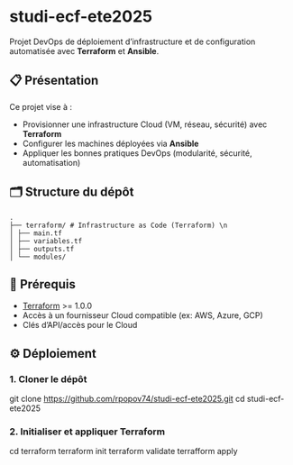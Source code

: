 # studi-ecf-ete2025

Projet DevOps de déploiement d’infrastructure et de configuration automatisée avec **Terraform** et **Ansible**.

## 📋 Présentation

Ce projet vise à :
- Provisionner une infrastructure Cloud (VM, réseau, sécurité) avec **Terraform**
- Configurer les machines déployées via **Ansible**
- Appliquer les bonnes pratiques DevOps (modularité, sécurité, automatisation)

## 🗂️ Structure du dépôt

```
.
├── terraform/ # Infrastructure as Code (Terraform) \n
│ ├── main.tf
│ ├── variables.tf
│ ├── outputs.tf
│ └── modules/
```

## 🚀 Prérequis

- [Terraform](https://www.terraform.io/) >= 1.0.0
- Accès à un fournisseur Cloud compatible (ex: AWS, Azure, GCP)
- Clés d’API/accès pour le Cloud

## ⚙️ Déploiement

### 1. Cloner le dépôt

git clone https://github.com/rpopov74/studi-ecf-ete2025.git
cd studi-ecf-ete2025


### 2. Initialiser et appliquer Terraform

cd terraform
terraform init
terraform validate
terrafform apply
